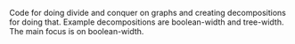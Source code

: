 Code for doing divide and conquer on graphs and creating decompositions for doing that. Example decompositions are boolean-width and tree-width. The main focus is on boolean-width.